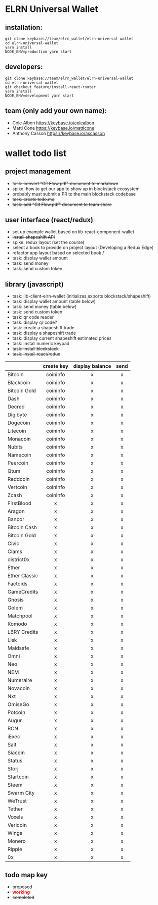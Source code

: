 # ELRN Universal Wallet

## installation:
~~~~
git clone keybase://team/elrn_wallet/elrn-universal-wallet
cd elrn-universal-wallet
yarn install
NODE_ENV=production yarn start
~~~~

## developers:
~~~~
git clone keybase://team/elrn_wallet/elrn-universal-wallet
cd elrn-universal-wallet
git checkout feature/install-react-router
yarn install
NODE_ENV=development yarn start
~~~~

## team (only add your own name):
- Cole Albon https://keybase.io/colealbon
- Matti Cone https://keybase.io/matticone
- Anthony Casson https://keybase.io/ascasson

# wallet todo list

## project management
- ~~task: convert "Git Flow.pdf" document to markdown~~
- spike: how to get our app to show up in blockstack ecosystem
 - probably must submit a PR to the main blockstack codebase
- ~~task: create todo.md~~
- ~~task: add "Git Flow.pdf" document to team share~~

## user interface (react/redux)
- set up example wallet based on lib-react-component-wallet
- ~~install shapeshift API~~
- spike: redux layout (set the course)
 - select a book to provide on project layout (Developing a Redux Edge)
 - refactor app layout based on selected book /
- task: display wallet amount
- task: send money
- task: send custom token

## library (javascript)
- task: lib-client-elrn-wallet (initializes,exports blockstack/shapeshift)
- task: display wallet amount (table below)
- task: send money (table below)
- task: send custom token
- task: qr code reader
- task: display qr code?
- task: create a shapeshift trade
- task: display a shapeshift trade
- task: display current shapeshift estimated prices
- task: install numeric keypad
- ~~task: install blockstack~~
- ~~task: install react/redux~~

| | create key | display balance | send |
|----------|:---------:|:--------:|:---------:|
| Bitcoin|coininfo | x | x |
| Blackcoin | coininfo | x | x |
| Bitcoin Gold | coininfo | x | x |
| Dash | coininfo | x | x |
| Decred | coininfo | x | x |
| Digibyte | coininfo | x | x |
| Dogecoin | coininfo | x | x |
| Litecoin | coininfo | x | x |
| Monacoin | coininfo | x | x |
| Nubits | coininfo | x | x |
| Namecoin | coininfo | x | x |
| Peercoin | coininfo | x | x |
| Qtum | coininfo | x | x |
| Reddcoin | coininfo | x | x |
| Vertcoin | coininfo | x | x |
| Zcash | coininfo | x | x |
| FirstBlood | x | x | x |
| Aragon | x | x | x |
| Bancor | x | x | x |
| Bitcoin Cash | x | x | x |
| Bitcoin Gold | x | x | x |
| Civic | x | x | x |
| Clams | x | x | x |
| district0x | x | x | x |
| Ether | x | x | x |
| Ether Classic | x | x | x |
| Factoids | x | x | x |
| GameCredits | x | x | x |
| Gnosis | x | x | x |
| Golem | x | x | x |
| Matchpool | x | x | x |
| Komodo | x | x | x |
| LBRY Credits | x | x | x |
| Lisk | x | x | x |
| Maidsafe | x | x | x |
| Omni | x | x | x |
| Neo | x | x | x |
| NEM | x | x | x |
| Numeraire | x | x | x |
| Novacoin | x | x | x |
| Nxt | x | x | x |
| OmiseGo | x | x | x |
| Potcoin | x | x | x |
| Augur | x | x | x |
| RCN | x | x | x |
| iExec | x | x | x |
| Salt | x | x | x |
| Siacoin | x | x | x |
| Status | x | x | x |
| Storj | x | x | x |
| Startcoin | x | x | x |
| Steem | x | x | x |
| Swarm City | x | x | x |
| WeTrust | x | x | x |
| Tether | x | x | x |
| Voxels | x | x | x |
| Vericoin | x | x | x |
| Wings | x | x | x |
| Monero | x | x | x |
| Ripple | x | x | x |
| 0x | x | x | x |


## todo map key
- proposed
- <span style="color:red">**working**<span>
- ~~completed~~
